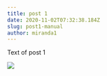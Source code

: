 ```yaml
---
title: post 1
date: 2020-11-02T07:32:38.184Z
slug: post1-manual
author: miranda1
---
```

Text of post 1

![](/assets/assistant.png)